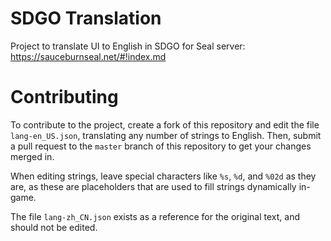 # SDGO Translation
Project to translate UI to English in SDGO for Seal server: https://sauceburnseal.net/#!index.md

# Contributing
To contribute to the project, create a fork of this repository and edit the file `lang-en_US.json`, translating any number of strings to English. Then, submit a pull request to the `master` branch of this repository to get your changes merged in.

When editing strings, leave special characters like `%s`, `%d`, and `%02d` as they are, as these are placeholders that are used to fill strings dynamically in-game.

The file `lang-zh_CN.json` exists as a reference for the original text, and should not be edited.
